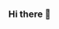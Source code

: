 ### Hi there 👋

<!--
**XessX/XessX** is a ✨ _special_ ✨ repository because its `README.md` (this file) appears on your GitHub profile.

Here are some ideas to get you started:

- 🔭 I’m currently working on Augmented Reality & Web Development.
- 🌱 I’m currently learning anything which fascinates me.
- 👯 I’m looking to collaborate on ...
- 🤔 I’m looking for help with ...
- 💬 Ask me about things related to my passion.
- 📫 How to reach me: ...
- 😄 Pronouns: ...
- ⚡ Fun fact: ...
-->

